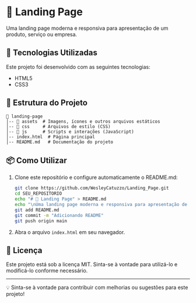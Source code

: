 # 📌 Landing Page

Uma landing page moderna e responsiva para apresentação de um produto, serviço ou empresa.

## 🚀 Tecnologias Utilizadas

Este projeto foi desenvolvido com as seguintes tecnologias:

- HTML5
- CSS3

## 📂 Estrutura do Projeto

```
📁 landing-page
│-- 📁 assets  # Imagens, ícones e outros arquivos estáticos
│-- 📁 css     # Arquivos de estilo (CSS)
│-- 📁 js      # Scripts e interações (JavaScript)
│-- index.html  # Página principal
│-- README.md   # Documentação do projeto
```

## 📦 Como Utilizar

1. Clone este repositório e configure automaticamente o README.md:
   ```bash
   git clone https://github.com/WesleyCatuzzo/Landing_Page.git
   cd SEU_REPOSITORIO
   echo "# 📌 Landing Page" > README.md
   echo "\nUma landing page moderna e responsiva para apresentação de um produto, serviço ou empresa." >> README.md
   git add README.md
   git commit -m "Adicionando README"
   git push origin main
   ```

2. Abra o arquivo `index.html` em seu navegador.

## 📜 Licença

Este projeto está sob a licença MIT. Sinta-se à vontade para utilizá-lo e modificá-lo conforme necessário.

---

💡 Sinta-se à vontade para contribuir com melhorias ou sugestões para este projeto!


